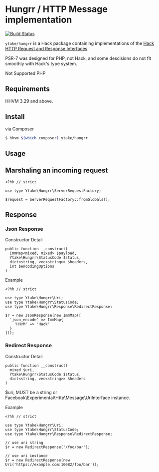 # Hungrr / HTTP Message implementation

[![Build Status](https://travis-ci.org/ytake/hungrr.svg?branch=master)](https://travis-ci.org/ytake/hungrr)

`ytake/hungrr` is a Hack package containing implementations of the
[Hack HTTP Request and Response Interfaces](https://github.com/hhvm/hack-http-request-response-interfaces)

PSR-7 was designed for PHP, not Hack, and some descisions do not fit smoothly with Hack's type system.

Not Supported PHP

## Requirements
HHVM 3.29 and above.

## Install

via Composer

```bash
$ hhvm $(which composer) ytake/hungrr
```

## Usage

## Marshaling an incoming request

```hack
<?hh // strict

use type Ytake\Hungrr\ServerRequestFactory;

$request = ServerRequestFactory::fromGlobals();
```

## Response

### Json Response

Constructor Detail

```text
public function __construct(
  ImmMap<mixed, mixed> $payload,
  Ytake\Hungrr\StatusCode $status,
  dict<string, vec<string>> $headers,
  int $encodingOptions
)
```

Example

```hack
<?hh // strict

use type Ytake\Hungrr\Uri;
use type Ytake\Hungrr\StatusCode;
use type Ytake\Hungrr\Response\RedirectResponse;

$r = new JsonResponse(new ImmMap([
  'json_encode' => ImmMap{
    'HHVM' => 'Hack'
  }
]));
```

### Redirect Response

Constructor Detail

```text
public function __construct(
  mixed $uri,
  Ytake\Hungrr\StatusCode $status,
  dict<string, vec<string>> $headers
)
```

$uri, MUST be a string or Facebook\Experimental\Http\Message\UriInterface instance.

Example

```hack
<?hh // strict

use type Ytake\Hungrr\Uri;
use type Ytake\Hungrr\StatusCode;
use type Ytake\Hungrr\Response\RedirectResponse;

// use uri string
$r = new RedirectResponse('/foo/bar');

// use uri instance
$r = new RedirectResponse(new Uri('https://example.com:10082/foo/bar'));
```
